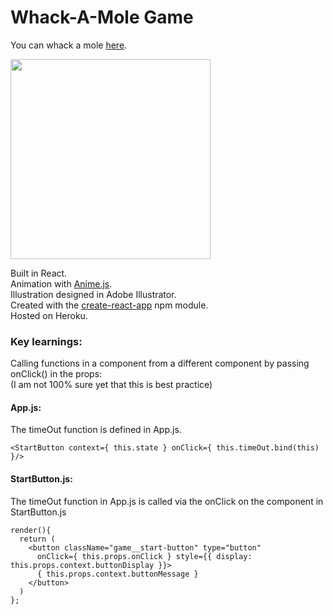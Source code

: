 # Whack-A-Mole Game
You can whack a mole [here](https://kevin-young.us/whack_a_mole).

<img src="https://github.com/RhodesPeter/whack-a-mole-react/blob/master/public/assets/illustration-for-readme.gif" width="320">

Built in React.<br>
Animation with [Anime.js](http://anime-js.com/).<br>
Illustration designed in Adobe Illustrator.<br>
Created with the [create-react-app](https://www.npmjs.com/package/create-react-app) npm module. <br>
Hosted on Heroku.<br>

### Key learnings:

Calling functions in a component from a different component by passing onClick() in the props:<br>
(I am not 100% sure yet that this is best practice)<br>

#### App.js:<br>
The timeOut function is defined in App.js.
```
<StartButton context={ this.state } onClick={ this.timeOut.bind(this) }/>
```

#### StartButton.js:<br>
The timeOut function in App.js is called via the onClick on the component in StartButton.js
```
render(){
  return (
    <button className="game__start-button" type="button"
      onClick={ this.props.onClick } style={{ display: this.props.context.buttonDisplay }}>
      { this.props.context.buttonMessage }
    </button>
  )
};
```
